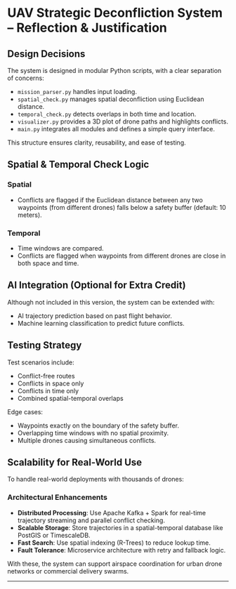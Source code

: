 # UAV Strategic Deconfliction System – Reflection & Justification

## Design Decisions

The system is designed in modular Python scripts, with a clear separation of concerns:
- `mission_parser.py` handles input loading.
- `spatial_check.py` manages spatial deconfliction using Euclidean distance.
- `temporal_check.py` detects overlaps in both time and location.
- `visualizer.py` provides a 3D plot of drone paths and highlights conflicts.
- `main.py` integrates all modules and defines a simple query interface.

This structure ensures clarity, reusability, and ease of testing.

## Spatial & Temporal Check Logic

### Spatial
- Conflicts are flagged if the Euclidean distance between any two waypoints (from different drones) falls below a safety buffer (default: 10 meters).

### Temporal
- Time windows are compared.
- Conflicts are flagged when waypoints from different drones are close in both space and time.

## AI Integration (Optional for Extra Credit)

Although not included in this version, the system can be extended with:
- AI trajectory prediction based on past flight behavior.
- Machine learning classification to predict future conflicts.

## Testing Strategy

Test scenarios include:
- Conflict-free routes
- Conflicts in space only
- Conflicts in time only
- Combined spatial-temporal overlaps

Edge cases:
- Waypoints exactly on the boundary of the safety buffer.
- Overlapping time windows with no spatial proximity.
- Multiple drones causing simultaneous conflicts.

## Scalability for Real-World Use

To handle real-world deployments with thousands of drones:

### Architectural Enhancements
- **Distributed Processing**: Use Apache Kafka + Spark for real-time trajectory streaming and parallel conflict checking.
- **Scalable Storage**: Store trajectories in a spatial-temporal database like PostGIS or TimescaleDB.
- **Fast Search**: Use spatial indexing (R-Trees) to reduce lookup time.
- **Fault Tolerance**: Microservice architecture with retry and fallback logic.

With these, the system can support airspace coordination for urban drone networks or commercial delivery swarms.

---
